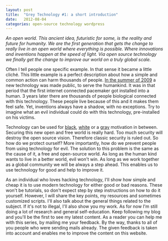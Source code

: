 ```yaml
---
layout: post
title:  "Grey Technology #1: a short introduction"
date:   2012-08-04
categories: open-source technology wordpress
---
```


_An open world. This ancient idea, futuristic for some, is the reality and future for humanity. We are the first generation that gets the change to really live in an open world where everything is possible. Where innovations and inventions happen at the speed of light. Via open source technology we finally get the change to improve our world on a truly global scale._

Often I tell people one specific example. In that sense it became a little cliché. This little example is a perfect description about how a simple and common action can harm thousands of people. [In the summer of 2009](http://gizmodo.com/5334744/worlds-first-wireless-internet+connected-pacemaker-installed) a new technology was made public, to serve the humankind. It was in that period that the first internet connected pacemaker got installed into a human. 3 years later there are thousands of people biological connected with this technology. These people live because of this and it makes them feel safe. Yet, inventions always have a shadow, with no exceptions. Try to imagine what an evil individual could do with this technology, pre-installed on his victims.

Technology can be used for [black](http://en.wikipedia.org/wiki/Black_hat_hacking#Black_hat), [white](http://en.wikipedia.org/wiki/White_hat_(computer_security)) or a [gray](http://en.wikipedia.org/wiki/Grey_hat) motivation in between. Securing this new open and free world is really hard. Too much security will destroy the open source vision. Therefore classic security is ruled out. So how do we protect ourself? More importantly, how do we prevent people from using technology for evil. The solution to this problem is the same as the cause of it, a free and open-source world. As long as the human kind wants to live in a better world, evil won't win. As long as we work together as a global community we will be always a step ahead. This enables us to use technology for good and help to improve it.

As an individual who loves hacking technology, I'll show how simple and cheap it is to use modern technology for either good or bad reasons. These won't be tutorials, so don't expect step by step instructions on how to do it yourself. However, I will share the key points, my resources and sometimes customized scripts. I'll also talk about the general things related to the subject. If it's not to illegal, I'll also show you my work. As for now I'm still doing a lot of research and general self-education. Keep following my blog and you'll be the first to see my latest content. As a reader you can help me with this series, by mailing me your feedback. By the way, thanks to all of you people who were sending mails already. The given feedback is taken into account and enables me to improve the content on this website.